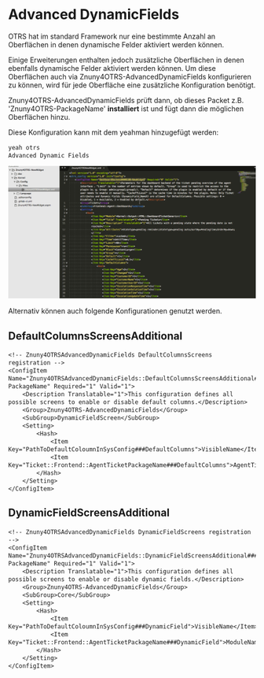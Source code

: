 # Advanced DynamicFields

OTRS hat im standard Framework nur eine bestimmte Anzahl an Oberflächen in denen dynamische Felder aktiviert werden können.

Einige Erweiterungen enthalten jedoch zusätzliche Oberflächen in denen ebenfalls dynamische Felder aktiviert werden können. Um diese Oberflächen auch via Znuny4OTRS-AdvancedDynamicFields konfigurieren zu können, wird für jede Oberfläche eine zusätzliche Konfiguration benötigt.

Znuny4OTRS-AdvancedDynamicFields prüft dann, ob dieses Packet z.B. 'Znuny4OTRS-PackageName' __installiert__ ist und fügt dann die möglichen Oberflächen hinzu.

Diese Konfiguration kann mit dem yeahman hinzugefügt werden:
```
yeah otrs
Advanced Dynamic Fields
```

![AdditionalScreens](doc/images/AdditionalScreens.gif)


Alternativ können auch folgende Konfigurationen genutzt werden.

## DefaultColumnsScreensAdditional
```
<!-- Znuny4OTRSAdvancedDynamicFields DefaultColumnsScreens registration -->
<ConfigItem Name="Znuny4OTRSAdvancedDynamicFields::DefaultColumnsScreensAdditional###Znuny4OTRS-PackageName" Required="1" Valid="1">
    <Description Translatable="1">This configuration defines all possible screens to enable or disable default columns.</Description>
    <Group>Znuny4OTRS-AdvancedDynamicFields</Group>
    <SubGroup>DynamicFieldScreen</SubGroup>
    <Setting>
        <Hash>
            <Item Key="PathToDefaultColoumnInSysConfig###DefaultColumns">VisibleName</Item>
            <Item Key="Ticket::Frontend::AgentTicketPackageName###DefaultColumns">AgentTicketWatchlistExtendedOverview</Item>
        </Hash>
    </Setting>
</ConfigItem>
```

## DynamicFieldScreensAdditional
```
<!-- Znuny4OTRSAdvancedDynamicFields DynamicFieldScreens registration -->
<ConfigItem Name="Znuny4OTRSAdvancedDynamicFields::DynamicFieldScreensAdditional###Znuny4OTRS-PackageName" Required="1" Valid="1">
    <Description Translatable="1">This configuration defines all possible screens to enable or disable dynamic fields.</Description>
    <Group>Znuny4OTRS-AdvancedDynamicFields</Group>
    <SubGroup>Core</SubGroup>
    <Setting>
        <Hash>
            <Item Key="PathToDefaultColoumnInSysConfig###DynamicField">VisibleName</Item>
            <Item Key="Ticket::Frontend::AgentTicketPackageName###DynamicField">ModuleName</Item>
        </Hash>
    </Setting>
</ConfigItem>
```